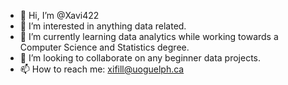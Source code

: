 - 👋 Hi, I’m @Xavi422
- 👀 I’m interested in anything data related.
- 🌱 I’m currently learning data analytics while working towards a Computer Science and Statistics degree.
- 💞️ I’m looking to collaborate on any beginner data projects.
- 📫 How to reach me: xifill@uoguelph.ca

<!---
Xavi422/Xavi422 is a ✨ special ✨ repository because its `README.md` (this file) appears on your GitHub profile.
You can click the Preview link to take a look at your changes.
--->
